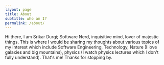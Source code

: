 ```yaml
---
layout: page
title: About
subtitle: who am I?
permalink: /about/
---
```


Hi there,
I am Srikar Durgi; Software Nerd, inquisitive mind, lover of majestic things. This is where I would be sharing my thoughts about various topics of my interest which include Software Engineering, Technology, Nature (I love galaxies and big mountains), physics (I watch physics lectures which I don't fully understand). That's me! Thanks for stopping by.

